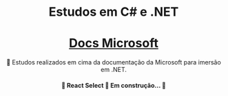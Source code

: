 <h1 align="center">Estudos em C# e .NET</h1>

<h1 align="center">
    <a href="https://docs.microsoft.com/pt-br/learn/"> Docs Microsoft</a>
</h1>
<p align="center">🚀 Estudos realizados em cima da documentação da Microsoft para imersão em .NET.</p>

<h4 align="center"> 
	🚧  React Select 🚀 Em construção...  🚧
</h4>
